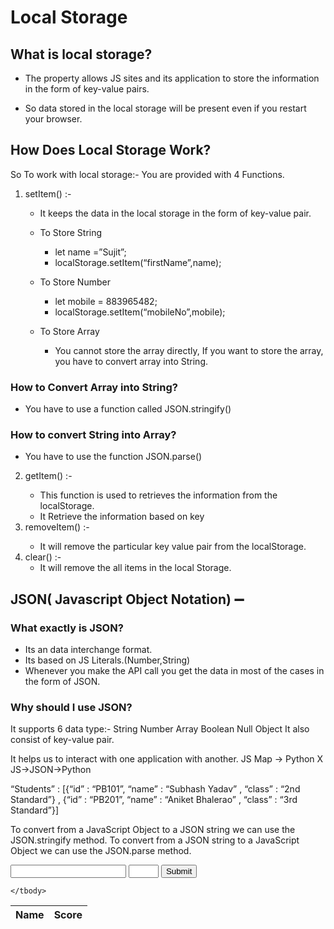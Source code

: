# Local Storage

## What is local storage?

- The property allows JS sites and its application to store the information in the form of key-value pairs.

- So data stored in the local storage will be present even if you restart your browser.

## How Does Local Storage Work?

So To work with local storage:-
You are provided with 4 Functions.   
1. setItem() :- 
   - It keeps the data in the local storage in the form of key-value pair.
   - To Store String
     - let name =”Sujit”;
     - localStorage.setItem(“firstName”,name);
   - To Store Number
        - let mobile = 883965482;
        - localStorage.setItem(“mobileNo”,mobile);

   - To Store Array

     - You cannot store the array directly, If you want to store the array, you have to convert array into String.

### How to Convert Array into String?

- You have to use a function called JSON.stringify()

### How to convert String into Array?

- You have to use the function JSON.parse()



2. getItem(<key>) :- 
   - This function is used to retrieves the information from the localStorage. 
   - It Retrieve the information based on key
3. removeItem(<key>) :-
   - It will remove the particular key value pair from the localStorage.
4. clear() :- 
   - It will remove the all items in the local Storage.


## JSON( Javascript Object Notation) ➖

### What exactly is JSON?
- Its an data interchange format.
- Its based on JS Literals.(Number,String)
- Whenever you make the API call you get the data in most of the cases in the form of JSON.


###  Why should I use JSON?

It supports 6 data type:- 
String
Number
Array
Boolean
Null
Object
It also consist of key-value pair.


It helps us to interact with one application with another.
JS Map → Python X
JS→JSON→Python


“Students” : [{“id” : “PB101”, “name” : “Subhash Yadav” , “class” : “2nd Standard”} , {“id” : “PB201”, “name” : “Aniket Bhalerao” , “class” : “3rd Standard”}]

To convert from a JavaScript Object to a JSON string we can use the JSON.stringify method.
To convert from a JSON string to a JavaScript Object we can use the JSON.parse method.
<!DOCTYPE html>
<!DOCTYPE html>
<html lang="en">
<head>
  <meta charset="UTF-8">
  <meta http-equiv="X-UA-Compatible" content="IE=edge">
  <meta name="viewport" content="width=device-width, initial-scale=1.0">
  <title>Document</title>
</head>
<body>
  <form>
    <input id="name" type="text">
    <input id="score" type="number" min="1" max="5">
    <button id="submit">Submit</button>
  </form>
  <table>
    <thead>
      <th>
        Name
      </th>
      <th>
        Score
      </th>
    </thead>
    <tbody>
     
    </tbody>
  </table>


</body>
</html>


<script>
   document.querySelector("#submit").addEventListener("click",handleSubmit);
//5 times
//local storage will have the array with 5 object
   function handleSubmit(event){
      event.preventDefault();


      // To get the value from the form by passing id
      let name= document.querySelector("#name").value;
      let score= document.querySelector("#score").value;
      //truth value and the false value
     
      let arr=JSON.parse(localStorage.getItem("students")) || [];
      let obj={
        n : name,
        s : score
      }
      arr.push(obj);
      //store the value into the local Storage
      localStorage.setItem("students", JSON.stringify(arr));


     //Display the result
      displayData(arr);
     
   }


   function displayData(arr){
    document.querySelector("tbody").innerHTML="";
    for(let i=0;i<arr.length;i++){
      //create a row
    let row=document.createElement("tr");
      // Created 2 columns
      let col1=document.createElement("td");
      let col2=document.createElement("td");
      //I have added the data of the form to the column
      col1.innerText=arr[i].n;
      col2.innerText=arr[i].s;
      // I have linked row with these 2 columns
      row.append(col1,col2);
      console.log(row);
      //I linked the tbody with the row.
      document.querySelector("tbody").appendChild(row);
    }
   }
</script>

